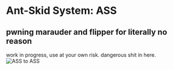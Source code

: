 # Ant-Skid System: ASS
## pwning marauder and flipper for literally no reason
work in progress, use at your own risk. dangerous shit in here.  
![ASS to ASS](https://media1.tenor.com/m/mb_NPI6KZzkAAAAC/ass-to-ass-smile.gif)
